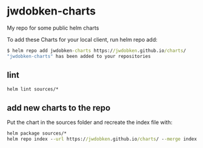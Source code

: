 # jwdobken-charts

My repo for some public helm charts

To add these Charts for your local client, run helm repo add:

```cmd
$ helm repo add jwdobken-charts https://jwdobken.github.io/charts/
"jwdobken-charts" has been added to your repositories
```

## lint

```cmd
helm lint sources/*
```

## add new charts to the repo

Put the chart in the sources folder and recreate the index file with:

```cmd
helm package sources/*
helm repo index --url https://jwdobken.github.io/charts/ --merge index.yaml .
```
